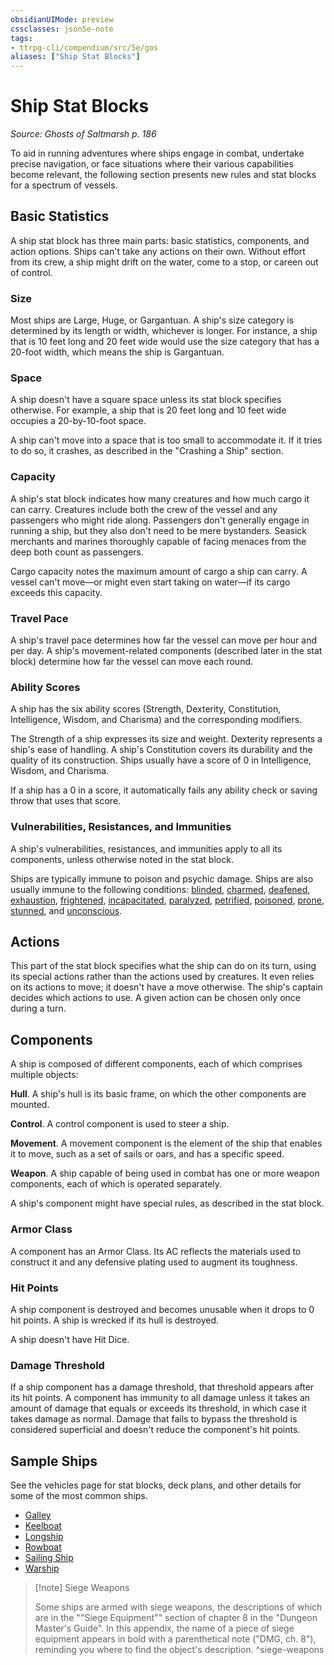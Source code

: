 ```yaml
---
obsidianUIMode: preview
cssclasses: json5e-note
tags:
- ttrpg-cli/compendium/src/5e/gos
aliases: ["Ship Stat Blocks"]
---
```

# Ship Stat Blocks
*Source: Ghosts of Saltmarsh p. 186* 

To aid in running adventures where ships engage in combat, undertake precise navigation, or face situations where their various capabilities become relevant, the following section presents new rules and stat blocks for a spectrum of vessels.

## Basic Statistics

A ship stat block has three main parts: basic statistics, components, and action options. Ships can't take any actions on their own. Without effort from its crew, a ship might drift on the water, come to a stop, or careen out of control.

### Size

Most ships are Large, Huge, or Gargantuan. A ship's size category is determined by its length or width, whichever is longer. For instance, a ship that is 10 feet long and 20 feet wide would use the size category that has a 20-foot width, which means the ship is Gargantuan.

### Space

A ship doesn't have a square space unless its stat block specifies otherwise. For example, a ship that is 20 feet long and 10 feet wide occupies a 20-by-10-foot space.

A ship can't move into a space that is too small to accommodate it. If it tries to do so, it crashes, as described in the "Crashing a Ship" section.

### Capacity

A ship's stat block indicates how many creatures and how much cargo it can carry. Creatures include both the crew of the vessel and any passengers who might ride along. Passengers don't generally engage in running a ship, but they also don't need to be mere bystanders. Seasick merchants and marines thoroughly capable of facing menaces from the deep both count as passengers.

Cargo capacity notes the maximum amount of cargo a ship can carry. A vessel can't move—or might even start taking on water—if its cargo exceeds this capacity.

### Travel Pace

A ship's travel pace determines how far the vessel can move per hour and per day. A ship's movement-related components (described later in the stat block) determine how far the vessel can move each round.

### Ability Scores

A ship has the six ability scores (Strength, Dexterity, Constitution, Intelligence, Wisdom, and Charisma) and the corresponding modifiers.

The Strength of a ship expresses its size and weight. Dexterity represents a ship's ease of handling. A ship's Constitution covers its durability and the quality of its construction. Ships usually have a score of 0 in Intelligence, Wisdom, and Charisma.

If a ship has a 0 in a score, it automatically fails any ability check or saving throw that uses that score.

### Vulnerabilities, Resistances, and Immunities

A ship's vulnerabilities, resistances, and immunities apply to all its components, unless otherwise noted in the stat block.

Ships are typically immune to poison and psychic damage. Ships are also usually immune to the following conditions: [blinded](2-Mechanics/CLI/rules/conditions.md#Blinded), [charmed](2-Mechanics/CLI/rules/conditions.md#Charmed), [deafened](2-Mechanics/CLI/rules/conditions.md#Deafened), [exhaustion](2-Mechanics/CLI/rules/conditions.md#Exhaustion), [frightened](2-Mechanics/CLI/rules/conditions.md#Frightened), [incapacitated](2-Mechanics/CLI/rules/conditions.md#Incapacitated), [paralyzed](2-Mechanics/CLI/rules/conditions.md#Paralyzed), [petrified](2-Mechanics/CLI/rules/conditions.md#Petrified), [poisoned](2-Mechanics/CLI/rules/conditions.md#Poisoned), [prone](2-Mechanics/CLI/rules/conditions.md#Prone), [stunned](2-Mechanics/CLI/rules/conditions.md#Stunned), and [unconscious](2-Mechanics/CLI/rules/conditions.md#Unconscious).

## Actions

This part of the stat block specifies what the ship can do on its turn, using its special actions rather than the actions used by creatures. It even relies on its actions to move; it doesn't have a move otherwise. The ship's captain decides which actions to use. A given action can be chosen only once during a turn.

## Components

A ship is composed of different components, each of which comprises multiple objects:

**Hull**. A ship's hull is its basic frame, on which the other components are mounted.

**Control**. A control component is used to steer a ship.

**Movement**. A movement component is the element of the ship that enables it to move, such as a set of sails or oars, and has a specific speed.

**Weapon**. A ship capable of being used in combat has one or more weapon components, each of which is operated separately.

A ship's component might have special rules, as described in the stat block.

### Armor Class

A component has an Armor Class. Its AC reflects the materials used to construct it and any defensive plating used to augment its toughness.

### Hit Points

A ship component is destroyed and becomes unusable when it drops to 0 hit points. A ship is wrecked if its hull is destroyed.

A ship doesn't have Hit Dice.

### Damage Threshold

If a ship component has a damage threshold, that threshold appears after its hit points. A component has immunity to all damage unless it takes an amount of damage that equals or exceeds its threshold, in which case it takes damage as normal. Damage that fails to bypass the threshold is considered superficial and doesn't reduce the component's hit points.

## Sample Ships

See the vehicles page for stat blocks, deck plans, and other details for some of the most common ships.

- [Galley](2-Mechanics/CLI/vehicles/galley.md)  
- [Keelboat](2-Mechanics/CLI/vehicles/keelboat.md)  
- [Longship](2-Mechanics/CLI/vehicles/longship.md)  
- [Rowboat](2-Mechanics/CLI/vehicles/rowboat.md)  
- [Sailing Ship](2-Mechanics/CLI/vehicles/sailing-ship.md)  
- [Warship](2-Mechanics/CLI/vehicles/warship.md)  

> [!note] Siege Weapons
> 
> Some ships are armed with siege weapons, the descriptions of which are in the ""Siege Equipment"" section of chapter 8 in the "Dungeon Master's Guide". In this appendix, the name of a piece of siege equipment appears in bold with a parenthetical note ("DMG, ch. 8"), reminding you where to find the object's description.
^siege-weapons